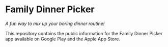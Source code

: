 # Family Dinner Picker

*A fun way to mix up your boring dinner routine!*

This repository contains the public information for the Family Dinner Picker app available on Google Play and the Apple App Store.
